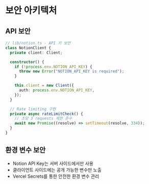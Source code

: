 # 보안 아키텍처

## API 보안

```typescript
// lib/notion.ts - API 키 보안
class NotionClient {
  private client: Client;

  constructor() {
    if (!process.env.NOTION_API_KEY) {
      throw new Error("NOTION_API_KEY is required");
    }

    this.client = new Client({
      auth: process.env.NOTION_API_KEY,
    });
  }

  // Rate limiting 구현
  private async rateLimitCheck() {
    // 초당 3 requests 제한 준수
    await new Promise((resolve) => setTimeout(resolve, 334));
  }
}
```

## 환경 변수 보안

- Notion API Key는 서버 사이드에서만 사용
- 클라이언트 사이드에는 공개 가능한 변수만 노출
- Vercel Secrets를 통한 안전한 환경 변수 관리
